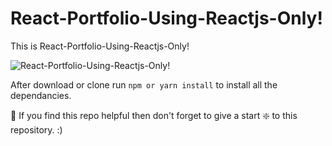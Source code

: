 # React-Portfolio-Using-Reactjs-Only!
This is React-Portfolio-Using-Reactjs-Only!

![React-Portfolio-Using-Reactjs-Only!](https://github.com/bibek1123/React-Portfolio-Using-Reactjs-Only-/blob/master/react%20portfolio%20pic.png?raw=true)

After download or clone run `npm or yarn install` to install all the dependancies.

🙏 If you find this repo helpful then don't forget to give a start ❇️  to this repository. :)
